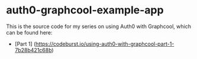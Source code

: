 # auth0-graphcool-example-app
This is the source code for my series on using Auth0 with Graphcool, which can be found here:
- [Part 1] (https://codeburst.io/using-auth0-with-graphcool-part-1-7b28b421c68b)
